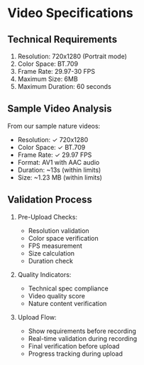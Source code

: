 # Video Specifications

## Technical Requirements
1. Resolution: 720x1280 (Portrait mode)
2. Color Space: BT.709
3. Frame Rate: 29.97-30 FPS
4. Maximum Size: 6MB
5. Maximum Duration: 60 seconds

## Sample Video Analysis
From our sample nature videos:
- Resolution: ✓ 720x1280
- Color Space: ✓ BT.709
- Frame Rate: ✓ 29.97 FPS
- Format: AV1 with AAC audio
- Duration: ~13s (within limits)
- Size: ~1.23 MB (within limits)

## Validation Process
1. Pre-Upload Checks:
   - Resolution validation
   - Color space verification
   - FPS measurement
   - Size calculation
   - Duration check

2. Quality Indicators:
   - Technical spec compliance
   - Video quality score
   - Nature content verification

3. Upload Flow:
   - Show requirements before recording
   - Real-time validation during recording
   - Final verification before upload
   - Progress tracking during upload
